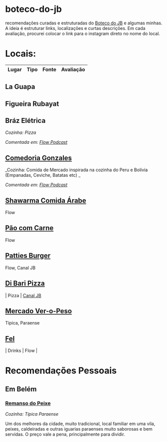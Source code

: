 # boteco-do-jb
recomendações curadas e estruturadas do [Boteco do JB](https://botecodojb.com/) e algumas minhas. A ideia é estruturar links, localizações e curtas descrições. Em cada avaliação, procurei colocar o link para o instagram direto no nome do local.

# Locais:

| Lugar | Tipo | Fonte | Avaliação 
| --- | --- | --- | --- | 

## La Guapa 

## Figueira Rubayat

## Bráz Elétrica 

_Cozinha: Pizza_

_Comentada em: [Flow Podcast](https://www.youtube.com/watch?v=zIweg1YFOQI&t=3640s&ab_channel=FlowPodcast)_

## [Comedoria Gonzales](https://www.instagram.com/comedoriagonzales/?hl=en)

_Cozinha: Comida de Mercado inspirada na cozinha do Peru e Bolívia (Empanadas, Ceviche, Batatas etc) _

_Comentada em: [Flow Podcast](https://www.youtube.com/watch?v=zIweg1YFOQI&t=3640s&ab_channel=FlowPodcast)_


## [Shawarma Comida Árabe](https://www.instagram.com/aboudsiria/?hl=en) 

Flow

## [Pão com Carne](https://www.instagram.com/paocomcarne_hamburgueria/?hl=en) 

Flow
## [Patties Burger](https://www.instagram.com/pattiesburger/?hl=en) 

Flow, Canal JB

## [Di Bari Pizza](https://www.instagram.com/dibaripizza/?hl=en) 

| Pizza | [Canal JB](https://www.youtube.com/watch?v=kSA1xkzeZ_k&ab_channel=BotecodoJB)

## [Mercado Ver-o-Peso](https://www.instagram.com/veropesodaculturaparaense/?hl=en) 

Típica, Paraense  

## [Fel](https://www.instagram.com/fel.sp/?hl=en) 

| Drinks | Flow |

# Recomendações Pessoais 

## Em Belém

### [Remanso do Peixe](https://www.instagram.com/remansodopeixe/?hl=en) 

_Cozinha: Típica Paraense_

Um dos melhores da cidade, muito tradicional, local familiar em uma vila, peixes, caldeiradas e outras iguarias paraenses muito saborosas e bem servidas. O preço vale a pena, principalmente para dividir. 
